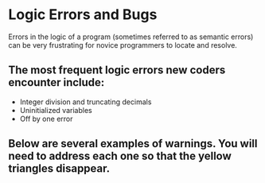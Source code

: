 # Logic Errors and Bugs

Errors in the logic of a program (sometimes referred to as semantic errors) can be very frustrating for novice programmers to locate and resolve.

## The most frequent logic errors new coders encounter include:

* Integer division and truncating decimals
* Uninitialized variables
* Off by one error

## Below are several examples of warnings.  You will need to address each one so that the yellow triangles disappear.

